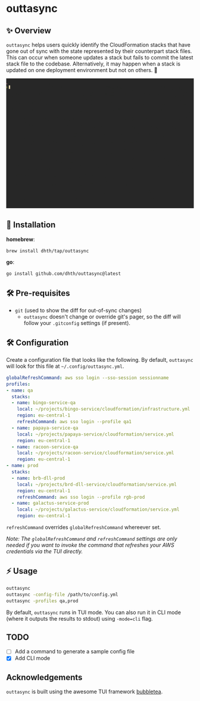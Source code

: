 # outtasync

✨ Overview
---

`outtasync` helps users quickly identify the CloudFormation stacks that have
gone out of sync with the state represented by their counterpart stack files.
This can occur when someone updates a stack but fails to commit the latest stack
file to the codebase. Alternatively, it may happen when a stack is updated on
one deployment environment but not on others. 🤷

<p align="center">
  <img src="./outtasync.gif?raw=true" alt="Usage" />
</p>


💾 Installation
---

**homebrew**:

```sh
brew install dhth/tap/outtasync
```

**go**:

```sh
go install github.com/dhth/outtasync@latest
```

🛠️ Pre-requisites
---

- `git` (used to show the diff for out-of-sync changes)
    - `outtasync` doesn't change or override git's pager, so the diff will
        follow your `.gitconfig` settings (if present).

🛠️ Configuration
---

Create a configuration file that looks like the following. By default,
`outtasync` will look for this file at `~/.config/outtasync.yml`.

```yaml
globalRefreshCommand: aws sso login --sso-session sessionname
profiles:
- name: qa
  stacks:
  - name: bingo-service-qa
    local: ~/projects/bingo-service/cloudformation/infrastructure.yml
    region: eu-central-1
    refreshCommand: aws sso login --profile qa1
  - name: papaya-service-qa
    local: ~/projects/papaya-service/cloudformation/service.yml
    region: eu-central-1
  - name: racoon-service-qa
    local: ~/projects/racoon-service/cloudformation/service.yml
    region: eu-central-1
- name: prod
  stacks:
  - name: brb-dll-prod
    local: ~/projects/brd-dll-service/cloudformation/service.yml
    region: eu-central-1
    refreshCommand: aws sso login --profile rgb-prod
  - name: galactus-service-prod
    local: ~/projects/galactus-service/cloudformation/service.yml
    region: eu-central-1
```

`refreshCommand` overrides `globalRefreshCommand` whereever set.

*Note: The `globalRefreshCommand` and `refreshCommand` settings are only needed
if you want to invoke the command that refreshes your AWS credentials via the
TUI directly.*

⚡️ Usage
---

```bash
outtasync
outtasync -config-file /path/to/config.yml
outtasync -profiles qa,prod
```

By default, `outtasync` runs in TUI mode. You can also run it in CLI mode (where
it outputs the results to stdout) using `-mode=cli` flag.

TODO
---

- [ ] Add a command to generate a sample config file
- [x] Add CLI mode

Acknowledgements
---

`outtasync` is built using the awesome TUI framework [bubbletea][1].

[1]: https://github.com/charmbracelet/bubbletea
